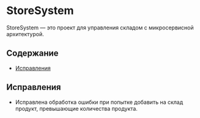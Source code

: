 # StoreSystem

StoreSystem — это проект для управления складом с микросервисной архитектурой.

## Содержание
- [Исправления](#исправления)

## Исправления
- Исправлена обработка ошибки при попытке добавить на склад продукт, превышающие количества продукта.